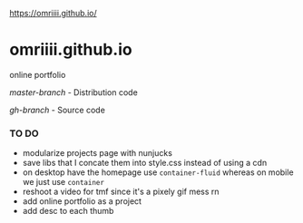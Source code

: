 https://omriiii.github.io/

# omriiii.github.io
online portfolio

*master-branch* - Distribution code

*gh-branch* - Source code

### TO DO
* modularize projects page with nunjucks
* save libs that I concate them into style.css instead of using a cdn
* on desktop have the homepage use `container-fluid` whereas on mobile we just use `container`
* reshoot a video for tmf since it's a pixely gif mess rn
* add online portfolio as a project
* add desc to each thumb
